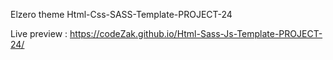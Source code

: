 Elzero theme
Html-Css-SASS-Template-PROJECT-24

Live preview : https://codeZak.github.io/Html-Sass-Js-Template-PROJECT-24/
